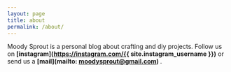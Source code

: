```yaml
---
layout: page
title: about
permalink: /about/
---
```


Moody Sprout is a personal blog about crafting and diy projects.
Follow us on <b>[instagram](https://instagram.com/{{ site.instagram_username }})</b> or send us a <b>[mail](mailto: moodysprout@gmail.com) </b>.
